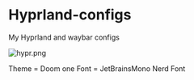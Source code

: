 # Hyprland-configs
My Hyprland and waybar configs

![hypr.png](/img/hypr.png?raw=true "My Hyprland Image")

Theme = Doom one
Font = JetBrainsMono Nerd Font
